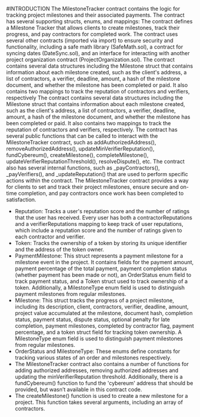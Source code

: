 #INTRODUCTION
The MilestoneTracker contract contains the logic for tracking project milestones and their associated payments. The contract has several supporting structs, enums, and mappings:
The contract defines a Milestone Tracker that allows clients to create milestones, track their progress, and pay contractors for completed work. The contract uses several other contracts (imported via import) to ensure security and functionality, including a safe math library (SafeMath.sol), a contract for syncing dates (DateSync.sol), and an interface for interacting with another project organization contract (ProjectOrganization.sol).
The contract contains several data structures including the Milestone struct that contains information about each milestone created, such as the client's address, a list of contractors, a verifier, deadline, amount, a hash of the milestone document, and whether the milestone has been completed or paid. It also contains two mappings to track the reputation of contractors and verifiers, respectively
The contract contains several data structures including the Milestone struct that contains information about each milestone created, such as the client's address, a list of contractors, a verifier, deadline, amount, a hash of the milestone document, and whether the milestone has been completed or paid. It also contains two mappings to track the reputation of contractors and verifiers, respectively.
The contract has several public functions that can be called to interact with the MilestoneTracker contract, such as addAuthorizedAddress(), removeAuthorizedAddress(), updateMinVerifierReputation(), fundCybereum(), createMilestone(), completeMilestone(), updateVerifierReputationThreshold(), resolveDispute(), etc.
The contract also has several internal functions, such as _payContractors(), _payVerifiers(), and _updateReputation() that are used to perform specific actions within the contract.
The MilestoneTracker contract provides a way for clients to set and track their project milestones, ensure secure and on-time completion, and pay contractors once work has been completed to satisfaction.
- Reputation: Tracks a user's reputation score and the number of ratings that the user has received. Every user has both a contractorReputations and a verifierReputations mapping to keep track of user reputations, which include a reputation score and the number of ratings given to each contractor and verifier.
- Token: Tracks the ownership of a token by storing its unique identifier and the address of the token owner.
- PaymentMilestone: This struct represents a payment milestone for a milestone event in the project. It contains fields for the payment amount, payment percentage of the total payment, payment completion status (whether payment has been made or not), an OrderStatus enum field to track payment status, and a Token struct used to track ownership of a token. Additionally, a MilestoneType enum field is used to distinguish payment milestones from regular milestones.
- Milestone: This struct tracks the progress of a project milestone, including its description, client, contractors, verifier, deadline, amount, project value accumulated at the milestone, document hash, completion status, payment status, dispute status, optional penalty for late completion, payment milestones, completed by contractor flag, payment percentage, and a token struct field for tracking token ownership. A MilestoneType enum field is used to distinguish payment milestones from regular milestones.
- OrderStatus and MilestoneType: These enums define constants for tracking various states of an order and milestones respectively.
- The MilestoneTracker contract also contains a number of functions for adding authorized addresses, removing authorized addresses and updating the minVerifierReputation threshold. Additionally, there is a fundCybereum() function to fund the 'cybereum' address that should be provided, but wasn’t available in this contract code.
- The createMilestone() function is used to create a new milestone for a project. This function takes several arguments, including an array of contractors.
